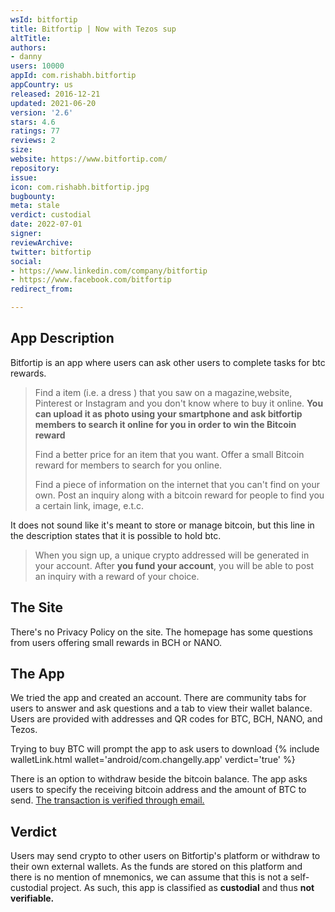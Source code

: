 ```yaml
---
wsId: bitfortip
title: Bitfortip | Now with Tezos sup
altTitle: 
authors:
- danny
users: 10000
appId: com.rishabh.bitfortip
appCountry: us
released: 2016-12-21
updated: 2021-06-20
version: '2.6'
stars: 4.6
ratings: 77
reviews: 2
size: 
website: https://www.bitfortip.com/
repository: 
issue: 
icon: com.rishabh.bitfortip.jpg
bugbounty: 
meta: stale
verdict: custodial
date: 2022-07-01
signer: 
reviewArchive: 
twitter: bitfortip
social:
- https://www.linkedin.com/company/bitfortip
- https://www.facebook.com/bitfortip
redirect_from: 

---
```


## App Description

Bitfortip is an app where users can ask other users to complete tasks for btc rewards.

> Find a item (i.e. a dress ) that you saw on a magazine,website, Pinterest or Instagram and you don't know where to buy it online. **You can upload it as photo using your smartphone and ask bitfortip members to search it online for you in order to win the Bitcoin reward**
>
> Find a better price for an item that you want. Offer a small Bitcoin reward for members to search for you online.
>
> Find a piece of information on the internet that you can't find on your own. Post an inquiry along with a bitcoin reward for people to find you a certain link, image, e.t.c.

It does not sound like it's meant to store or manage bitcoin, but this line in the description states that it is possible to hold btc.

> When you sign up, a unique crypto addressed will be generated in your account. After **you fund your account**, you will be able to post an inquiry with a reward of your choice.

## The Site

There's no Privacy Policy on the site. The homepage has some questions from users offering small rewards in BCH or NANO.

## The App

We tried the app and created an account. There are community tabs for users to answer and ask questions and a tab to view their wallet balance. Users are provided with addresses and QR codes for BTC, BCH, NANO, and Tezos.

Trying to buy BTC will prompt the app to ask users to download {% include walletLink.html wallet='android/com.changelly.app' verdict='true' %}

There is an option to withdraw beside the bitcoin balance. The app asks users to specify the receiving bitcoin address and the amount of BTC to send. [The transaction is verified through email.](https://www.bitfortip.com/faq)


## Verdict

Users may send crypto to other users on Bitfortip's platform or withdraw to their own external wallets. As the funds are stored on this platform and there is no mention of mnemonics, we can assume that this is not a self-custodial project. As such, this app is classified as **custodial** and thus **not verifiable.**
